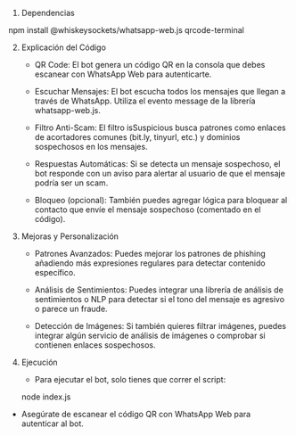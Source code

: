 1. Dependencias

npm install @whiskeysockets/whatsapp-web.js qrcode-terminal

2. Explicación del Código

    - QR Code: El bot genera un código QR en la consola que debes escanear con WhatsApp Web para autenticarte.

    - Escuchar Mensajes: El bot escucha todos los mensajes que llegan a través de WhatsApp. Utiliza el evento message de la librería whatsapp-web.js.

    - Filtro Anti-Scam: El filtro isSuspicious busca patrones como enlaces de acortadores comunes (bit.ly, tinyurl, etc.) y dominios sospechosos en los mensajes.

    - Respuestas Automáticas: Si se detecta un mensaje sospechoso, el bot responde con un aviso para alertar al usuario de que el mensaje podría ser un scam.

    - Bloqueo (opcional): También puedes agregar lógica para bloquear al contacto que envíe el mensaje sospechoso (comentado en el código).
  
3. Mejoras y Personalización

    - Patrones Avanzados: Puedes mejorar los patrones de phishing añadiendo más expresiones regulares para detectar contenido específico.

    - Análisis de Sentimientos: Puedes integrar una librería de análisis de sentimientos o NLP para detectar si el tono del mensaje es agresivo o parece un fraude.

    - Detección de Imágenes: Si también quieres filtrar imágenes, puedes integrar algún servicio de análisis de imágenes o comprobar si contienen enlaces sospechosos.
  
4. Ejecución

    - Para ejecutar el bot, solo tienes que correr el script:
  
   node index.js

 - Asegúrate de escanear el código QR con WhatsApp Web para autenticar al bot.
